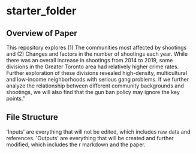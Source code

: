 # starter_folder

## Overview of Paper

This repository explores (1) The communities most affected by shootings and (2) Changes and factors in the number of shootings each year. While there was an overall increase in shootings from 2014 to 2019, some divisions in the Greater Toronto area had relatively higher crime rates. Further exploration of these divisions revealed high-density, multicultural and low-income neighborhoods with serious gang problems. If we further analyze the relationship between different community backgrounds and shootings, we will also find that the gun ban policy may ignore the key points."


## File Structure

'Inputs' are everything that will not be edited, which includes raw data and references. 'Outputs' are everything that will be created and further modified, which includes the r markdown and the paper.